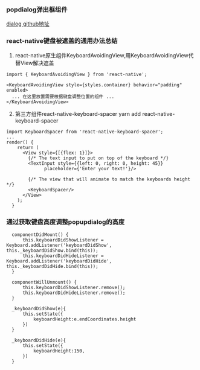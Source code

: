 ### popdialog弹出框组件
[dialog github地址](https://github.com/forrest23/ReactNativeComponents)

### react-native键盘被遮盖的通用办法总结
1. react-native原生组件KeyboardAvoidingView,用KeyboardAvoidingView代替View解决遮盖
~~~
import { KeyboardAvoidingView } from 'react-native';

<KeyboardAvoidingView style={styles.container} behavior="padding" enabled>
  ... 在这里放置需要根据键盘调整位置的组件 ...
</KeyboardAvoidingView>
~~~
2. 第三方组件react-native-keyboard-spacer
yarn add react-native-keyboard-spacer
~~~
import KeyboardSpacer from 'react-native-keyboard-spacer';
...
render() {
    return (
      <View style={[{flex: 1}]}>
        {/* The text input to put on top of the keyboard */}
        <TextInput style={{left: 0, right: 0, height: 45}}
              placeholder={'Enter your text!'}/>
 
        {/* The view that will animate to match the keyboards height */}
        <KeyboardSpacer/>
      </View>
    );
  }
  ~~~
  ### 通过获取键盘高度调整popupdialog的高度
  ~~~
    componentDidMount() {
        this.keyboardDidShowListener = Keyboard.addListener('keyboardDidShow', this._keyboardDidShow.bind(this));
        this.keyboardDidHideListener = Keyboard.addListener('keyboardDidHide', this._keyboardDidHide.bind(this));
    }

    componentWillUnmount() {
        this.keyboardDidShowListener.remove();
        this.keyboardDidHideListener.remove();
    }
    
    _keyboardDidShow(e){
        this.setState({
            keyboardHeight:e.endCoordinates.height
        })
    }

    _keyboardDidHide(e){
        this.setState({
            keyboardHeight:150,
        })
    }
  ~~~
